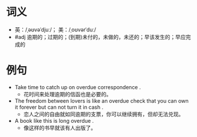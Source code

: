 # 词义
- 英：/ˌəʊvəˈdjuː/； 美：/ˌoʊvərˈduː/
- #adj 逾期的；过期的；(到期)未付的，未做的，未还的；早该发生的；早应完成的
# 例句
- Take time to catch up on overdue correspondence .
	- 花时间来处理逾期的信函也是必要的。
- The freedom between lovers is like an overdue check that you can own it forever but can not turn it in cash .
	- 恋人之间的自由就如同逾期的支票，你可以继续拥有，但却无法兑现。
- A book like this is long overdue .
	- 像这样的书早就该有人出版了。
